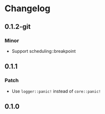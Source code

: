 # Changelog

## 0.1.2-git

### Minor

- Support scheduling::breakpoint

## 0.1.1

### Patch

- Use `logger::panic!` instead of `core::panic!`

## 0.1.0

<!-- Update PR number to skip CHANGELOG.md test: #0 -->
